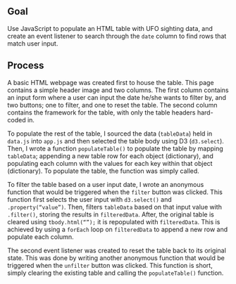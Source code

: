 ## Goal

Use JavaScript to populate an HTML table with UFO sighting data, and create an event listener to search through the `date` column to find rows that match user input. 

## Process

A basic HTML webpage was created first to house the table. This page contains a simple header image and two columns. The first column contains an input form where a user can input the date he/she wants to filter by, and two buttons; one to filter, and one to reset the table. The second column contains the framework for the table, with only the table headers hard-coded in. 

To populate the rest of the table, I sourced the data (`tableData`) held in `data.js` into `app.js` and then selected the table body using D3 (`d3.select`). Then, I wrote a function `populateTable()` to populate the table by mapping `tableData`; appending a new table row for each object (dictionary), and populating each column  with the values for each key within that object (dictionary). To populate the table, the function was simply called. 

To filter the table based on a user input date, I wrote an anonymous function that would be triggered when the `filter` button was clicked. This function first selects the user input with `d3.select()` and `.property(“value”)`. Then, filters `tableData` based on that input value with `.filter()`, storing the results in `filteredData`. After, the original table is cleared using `tbody.html(“”);` it is repopulated with `filteredData`. This is achieved by using a `forEach` loop on `filteredData` to append a new row and populate each column.

The second event listener was created to reset the table back to its original state. This was done by writing another anonymous function that would be triggered when the `unfilter` button was clicked. This function is short, simply clearing the existing table and calling the `populateTable()` function. 

